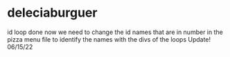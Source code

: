 # deleciaburguer

id loop done now we need to change the id names that are in number in the pizza menu file to identify the names with the divs of the loops
Update!
06/15/22
